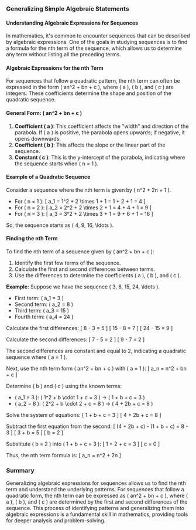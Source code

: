### Generalizing Simple Algebraic Statements

#### Understanding Algebraic Expressions for Sequences
In mathematics, it's common to encounter sequences that can be described by algebraic expressions. One of the goals in studying sequences is to find a formula for the nth term of the sequence, which allows us to determine any term without listing all the preceding terms.

#### Algebraic Expressions for the nth Term
For sequences that follow a quadratic pattern, the nth term can often be expressed in the form \( an^2 + bn + c \), where \( a \), \( b \), and \( c \) are integers. These coefficients determine the shape and position of the quadratic sequence.

#### General Form: \( an^2 + bn + c \)
1. **Coefficient \( a \)**: This coefficient affects the "width" and direction of the parabola. If \( a \) is positive, the parabola opens upwards; if negative, it opens downwards.
2. **Coefficient \( b \)**: This affects the slope or the linear part of the sequence.
3. **Constant \( c \)**: This is the y-intercept of the parabola, indicating where the sequence starts when \( n = 1 \).

#### Example of a Quadratic Sequence
Consider a sequence where the nth term is given by \( n^2 + 2n + 1 \).

- For \( n = 1 \):
  \[ a_1 = 1^2 + 2 \times 1 + 1 = 1 + 2 + 1 = 4 \]
- For \( n = 2 \):
  \[ a_2 = 2^2 + 2 \times 2 + 1 = 4 + 4 + 1 = 9 \]
- For \( n = 3 \):
  \[ a_3 = 3^2 + 2 \times 3 + 1 = 9 + 6 + 1 = 16 \]

So, the sequence starts as \( 4, 9, 16, \ldots \).

#### Finding the nth Term
To find the nth term of a sequence given by \( an^2 + bn + c \):

1. Identify the first few terms of the sequence.
2. Calculate the first and second differences between terms.
3. Use the differences to determine the coefficients \( a \), \( b \), and \( c \).

**Example**: Suppose we have the sequence \( 3, 8, 15, 24, \ldots \).

- First term: \( a_1 = 3 \)
- Second term: \( a_2 = 8 \)
- Third term: \( a_3 = 15 \)
- Fourth term: \( a_4 = 24 \)

Calculate the first differences:
\[ 8 - 3 = 5 \]
\[ 15 - 8 = 7 \]
\[ 24 - 15 = 9 \]

Calculate the second differences:
\[ 7 - 5 = 2 \]
\[ 9 - 7 = 2 \]

The second differences are constant and equal to 2, indicating a quadratic sequence where \( a = 1 \).

Next, use the nth term form \( an^2 + bn + c \) with \( a = 1 \):
\[ a_n = n^2 + bn + c \]

Determine \( b \) and \( c \) using the known terms:
- \( a_1 = 3 \): \( 1^2 + b \cdot 1 + c = 3 \) → \( 1 + b + c = 3 \)
- \( a_2 = 8 \): \( 2^2 + b \cdot 2 + c = 8 \) → \( 4 + 2b + c = 8 \)

Solve the system of equations:
\[ 1 + b + c = 3 \]
\[ 4 + 2b + c = 8 \]

Subtract the first equation from the second:
\[ (4 + 2b + c) - (1 + b + c) = 8 - 3 \]
\[ 3 + b = 5 \]
\[ b = 2 \]

Substitute \( b = 2 \) into \( 1 + b + c = 3 \):
\[ 1 + 2 + c = 3 \]
\[ c = 0 \]

Thus, the nth term formula is:
\[ a_n = n^2 + 2n \]

### Summary
Generalizing algebraic expressions for sequences allows us to find the nth term and understand the underlying patterns. For sequences that follow a quadratic form, the nth term can be expressed as \( an^2 + bn + c \), where \( a \), \( b \), and \( c \) are determined by the first and second differences of the sequence. This process of identifying patterns and generalizing them into algebraic expressions is a fundamental skill in mathematics, providing tools for deeper analysis and problem-solving.